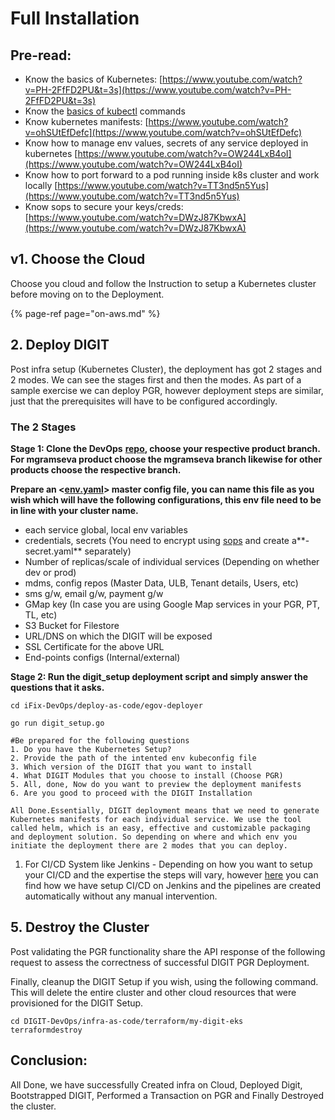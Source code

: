 # Full Installation

## Pre-read: <a id="pre-read"></a>

* Know the basics of Kubernetes: [https://www.youtube.com/watch?v=PH-2FfFD2PU&t=3s](https://www.youtube.com/watch?v=PH-2FfFD2PU&t=3s)
* Know the [basics of kubectl](https://www.tutorialspoint.com/kubernetes/kubernetes_kubectl_commands.htm) commands
* Know kubernetes manifests: [https://www.youtube.com/watch?v=ohSUtEfDefc](https://www.youtube.com/watch?v=ohSUtEfDefc)
* Know how to manage env values, secrets of any service deployed in kubernetes [https://www.youtube.com/watch?v=OW244LxB4oI](https://www.youtube.com/watch?v=OW244LxB4oI)
* Know how to port forward to a pod running inside k8s cluster and work locally [https://www.youtube.com/watch?v=TT3nd5n5Yus](https://www.youtube.com/watch?v=TT3nd5n5Yus)
* Know sops to secure your keys/creds: [https://www.youtube.com/watch?v=DWzJ87KbwxA](https://www.youtube.com/watch?v=DWzJ87KbwxA)

## v1. Choose the Cloud <a id="v-1-choose-the-cloud"></a>

Choose you cloud and follow the Instruction to setup a Kubernetes cluster before moving on to the Deployment.

{% page-ref page="on-aws.md" %}



## 2. Deploy DIGIT <a id="2-deploy-digit"></a>

Post infra setup \(Kubernetes Cluster\), the deployment has got 2 stages and 2 modes. We can see the stages first and then the modes. As part of a sample exercise we can deploy PGR, however deployment steps are similar, just that the prerequisites will have to be configured accordingly.

### The 2 Stages <a id="the-2-stages"></a>

**Stage 1:  Clone the DevOps** [**repo**](https://github.com/egovernments/iFix-DevOps.git)**,  choose your respective product branch. For mgramseva product choose the mgramseva branch likewise for other products choose the respective branch.**

 **Prepare an &lt;**[**env.yaml**](https://github.com/egovernments/iFix-DevOps/blob/mgramseva/deploy-as-code/helm/environments/mgramseva-dev.yaml)**&gt; master config file, you can name this file as you wish which will have the following configurations, this env file need to be in line with your cluster name.**

* each service global, local env variables
* credentials, secrets \(You need to encrypt using [sops](https://github.com/mozilla/sops#updatekeys-command) and create a**-secret.yaml** separately\)
* Number of replicas/scale of individual services \(Depending on whether dev or prod\)
* mdms, config repos \(Master Data, ULB, Tenant details, Users, etc\)
* sms g/w, email g/w, payment g/w
* GMap key \(In case you are using Google Map services in your PGR, PT, TL, etc\)
* S3 Bucket for Filestore
* URL/DNS on which the DIGIT will be exposed
* SSL Certificate for the above URL
* End-points configs \(Internal/external\)

**Stage 2: Run the digit\_setup deployment script and simply answer the questions that it asks.**

```text
cd iFix-DevOps/deploy-as-code/egov-deployer

go run digit_setup.go

#Be prepared for the following questions
1. Do you have the Kubernetes Setup?
2. Provide the path of the intented env kubeconfig file
3. Which version of the DIGIT that you want to install
4. What DIGIT Modules that you choose to install (Choose PGR)
5. All, done, Now do you want to preview the deployment manifests 
6. Are you good to proceed with the DIGIT Installation

All Done.Essentially, DIGIT deployment means that we need to generate Kubernetes manifests for each individual service. We use the tool called helm, which is an easy, effective and customizable packaging and deployment solution. So depending on where and which env you initiate the deployment there are 2 modes that you can deploy.
```

1. For CI/CD System like Jenkins - Depending on how you want to setup your CI/CD and the expertise the steps will vary, however [here](https://develop.digit.org/setup/more-deploy-docs/deployment-key-concepts/cicd) you can find how we have setup CI/CD on Jenkins and the pipelines are created automatically without any manual intervention.



## 5. Destroy the Cluster <a id="5-destroy-the-cluster"></a>

Post validating the PGR functionality share the API response of the following request to assess the correctness of successful DIGIT PGR Deployment.

Finally, cleanup the DIGIT Setup if you wish, using the following command. This will delete the entire cluster and other cloud resources that were provisioned for the DIGIT Setup.

```text
cd DIGIT-DevOps/infra-as-code/terraform/my-digit-eks
terraformdestroy​
```

## Conclusion: <a id="conclusion"></a>

All Done, we have successfully Created infra on Cloud, Deployed Digit, Bootstrapped DIGIT, Performed a Transaction on PGR and Finally Destroyed the cluster.

